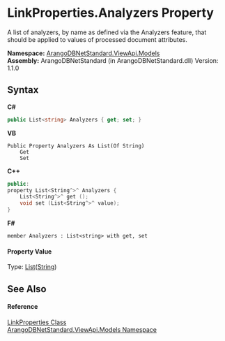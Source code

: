 # LinkProperties.Analyzers Property 
 

A list of analyzers, by name as defined via the Analyzers feature, that should be applied to values of processed document attributes.

**Namespace:**&nbsp;<a href="23bbeb16-c099-4f2c-4dad-2e67e1a19df4">ArangoDBNetStandard.ViewApi.Models</a><br />**Assembly:**&nbsp;ArangoDBNetStandard (in ArangoDBNetStandard.dll) Version: 1.1.0

## Syntax

**C#**<br />
``` C#
public List<string> Analyzers { get; set; }
```

**VB**<br />
``` VB
Public Property Analyzers As List(Of String)
	Get
	Set
```

**C++**<br />
``` C++
public:
property List<String^>^ Analyzers {
	List<String^>^ get ();
	void set (List<String^>^ value);
}
```

**F#**<br />
``` F#
member Analyzers : List<string> with get, set

```


#### Property Value
Type: <a href="https://docs.microsoft.com/dotnet/api/system.collections.generic.list-1" target="_blank" rel="noopener noreferrer">List</a>(<a href="https://docs.microsoft.com/dotnet/api/system.string" target="_blank" rel="noopener noreferrer">String</a>)

## See Also


#### Reference
<a href="93d84450-61da-a2a6-d3c2-40870e849ae0">LinkProperties Class</a><br /><a href="23bbeb16-c099-4f2c-4dad-2e67e1a19df4">ArangoDBNetStandard.ViewApi.Models Namespace</a><br />